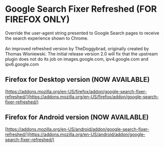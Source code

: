 # Google Search Fixer Refreshed (FOR FIREFOX ONLY)
Override the user-agent string presented to Google Search pages to receive the search experience shown to Chrome.<br><br>
An improved refreshed version by TheDoggybrad, originally created by Thomas Wisniewski.
The initial release version 2.0 will fix that the upstream plugin does not do its job on images.google.com, ipv4.google.com and ipv6.google.com

## Firefox for Desktop version (NOW AVAILABLE)
[https://addons.mozilla.org/en-US/firefox/addon/google-search-fixer-refreshed/](https://addons.mozilla.org/en-US/firefox/addon/google-search-fixer-refreshed/)


## Firefox for Android version (NOW AVAILABLE)
[https://addons.mozilla.org/en-US/android/addon/google-search-fixer-refreshed/](https://addons.mozilla.org/en-US/android/addon/google-search-fixer-refreshed/)
